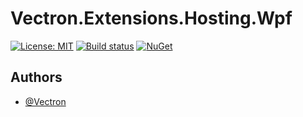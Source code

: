 # Vectron.Extensions.Hosting.Wpf
[![License: MIT](https://img.shields.io/badge/License-MIT-green.svg)](https://github.com/Vectron/Vectron.Extensions.Hosting.Wpf/blob/main/LICENSE.txt)
[![Build status](https://github.com/Vectron/Vectron.Extensions.Hosting.Wpf/actions/workflows/BuildTestDeploy.yml/badge.svg)](https://github.com/Vectron/Vectron.Extensions.Hosting.Wpf/actions)
[![NuGet](https://img.shields.io/nuget/v/Vectron.Extensions.Hosting.Wpf.svg)](https://www.nuget.org/packages/Vectron.Extensions.Hosting.Wpf)


## Authors

- [@Vectron](https://www.github.com/Vectron)

